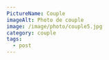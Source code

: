 ```yaml
---
PictureName: Couple
imageAlt: Photo de couple
image: /image/photo/couple5.jpg
category: couple
tags:
  - post
---
```

